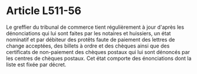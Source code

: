 # Article L511-56

Le greffier du tribunal de commerce tient régulièrement à jour d'après les dénonciations qui lui sont faites par les notaires et huissiers, un état nominatif et par débiteur des protêts faute de paiement des lettres de change acceptées, des billets à ordre et des chèques ainsi que des certificats de non-paiement des chèques postaux qui lui sont dénoncés par les centres de chèques postaux. Cet état comporte des énonciations dont la liste est fixée par décret.
